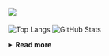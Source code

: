 ![](https://komarev.com/ghpvc/?username=chck&color=blueviolet)

<p align="left"> 
  <img alt="Top Langs" align="center" height="150" src="https://github-readme-stats-nine-umber-51.vercel.app/api/top-langs/?username=chck&layout=compact&count_private=true&show_icons=true&show_icons=true&theme=buefy" />
  <img alt="GitHub Stats" align="center" height="150" src="https://github-readme-stats-nine-umber-51.vercel.app/api?username=chck&count_private=true&show_icons=true&show_icons=true&theme=buefy" />
</p>

<details>
  <summary><b>Read more</b></summary>
  <br>

  <!--START_SECTION:waka-->
**🐱 My GitHub Data** 

> 📦 74.7 kB Used in GitHub's Storage 
 > 
> 🏆 742 Contributions in the Year 2023
 > 
> 💼 Opted to Hire
 > 
> 📜 134 Public Repositories 
 > 
> 🔑 19 Private Repositories 
 > 
**I'm a Night 🦉** 

```text
🌞 Morning                1291 commits        ████░░░░░░░░░░░░░░░░░░░░░   15.98 % 
🌆 Daytime                2055 commits        ██████░░░░░░░░░░░░░░░░░░░   25.44 % 
🌃 Evening                2213 commits        ███████░░░░░░░░░░░░░░░░░░   27.40 % 
🌙 Night                  2518 commits        ████████░░░░░░░░░░░░░░░░░   31.17 % 
```
📅 **I'm Most Productive on Monday** 

```text
Monday                   1796 commits        ██████░░░░░░░░░░░░░░░░░░░   22.24 % 
Tuesday                  1679 commits        █████░░░░░░░░░░░░░░░░░░░░   20.79 % 
Wednesday                1175 commits        ████░░░░░░░░░░░░░░░░░░░░░   14.55 % 
Thursday                 1438 commits        ████░░░░░░░░░░░░░░░░░░░░░   17.80 % 
Friday                   801 commits         ██░░░░░░░░░░░░░░░░░░░░░░░   09.92 % 
Saturday                 407 commits         █░░░░░░░░░░░░░░░░░░░░░░░░   05.04 % 
Sunday                   781 commits         ██░░░░░░░░░░░░░░░░░░░░░░░   09.67 % 
```


📊 **This Week I Spent My Time On** 

```text
💬 Programming Languages: 
Other                    45 hrs 15 mins      ████████████████████████░   95.46 % 
Markdown                 1 hr 49 mins        █░░░░░░░░░░░░░░░░░░░░░░░░   03.87 % 
Terraform                5 mins              ░░░░░░░░░░░░░░░░░░░░░░░░░   00.19 % 
ActionScript             4 mins              ░░░░░░░░░░░░░░░░░░░░░░░░░   00.14 % 
Bash                     2 mins              ░░░░░░░░░░░░░░░░░░░░░░░░░   00.09 % 

🔥 Editors: 
Chrome                   45 hrs 15 mins      ████████████████████████░   95.45 % 
Obsidian                 1 hr 48 mins        █░░░░░░░░░░░░░░░░░░░░░░░░   03.82 % 
Neovim                   13 mins             ░░░░░░░░░░░░░░░░░░░░░░░░░   00.46 % 
VS Code                  5 mins              ░░░░░░░░░░░░░░░░░░░░░░░░░   00.20 % 
RustRover                1 min               ░░░░░░░░░░░░░░░░░░░░░░░░░   00.07 % 
```

**I Mostly Code in Python** 

```text
Python                   39 repos            ████████░░░░░░░░░░░░░░░░░   31.20 % 
Jupyter Notebook         20 repos            ████░░░░░░░░░░░░░░░░░░░░░   16.00 % 
Rust                     7 repos             █░░░░░░░░░░░░░░░░░░░░░░░░   05.60 % 
Shell                    3 repos             █░░░░░░░░░░░░░░░░░░░░░░░░   02.40 % 
Astro                    1 repo              ░░░░░░░░░░░░░░░░░░░░░░░░░   00.80 % 
```



**Timeline**

![Lines of Code chart](https://raw.githubusercontent.com/chck/chck/main/assets/bar_graph.png)


 Last Updated on 2023-09-28 01:22 UTC
<!--END_SECTION:waka-->
</details>

